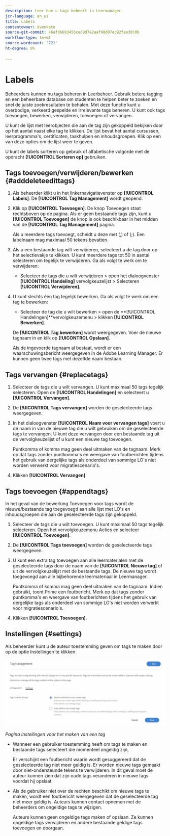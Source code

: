 ```yaml
---
description: Leer hoe u tags beheert in Leermanager.
jcr-language: en_us
title: Labels
contentowner: dvenkate
source-git-commit: 46afb6603456ced9d7e2aaf98d07ec92fee30c0b
workflow-type: tm+mt
source-wordcount: '721'
ht-degree: 0%

---
```




# Labels

Beheerders kunnen nu tags beheren in Leerbeheer. Gebruik betere tagging en een beheerbare database om studenten te helpen beter te zoeken en snel de juiste zoekresultaten te behalen. Met deze functie kunt u overbodige, verkeerd gespelde en irrelevante tags beheren. U kunt ook tags toevoegen, bewerken, verwijderen, toevoegen of vervangen.

U kunt de lijst met leerobjecten die aan de tag zijn gekoppeld bekijken door op het aantal naast elke tag te klikken. De lijst bevat het aantal cursussen, leerprogramma&#39;s, certificaten, taakhulpen en inhoudsgroepen. Klik op een van deze opties om de lijst weer te geven.

U kunt de labels sorteren op gebruik of alfabetische volgorde met de opdracht **[!UICONTROL Sorteren op]** gebruiken.

## Tags toevoegen/verwijderen/bewerken {#adddeleteedittags}

1. Als beheerder klikt u in het linkernavigatievenster op **[!UICONTROL Labels]**. De **[!UICONTROL Tag Management]** wordt geopend.
1. Klik op **[!UICONTROL Toevoegen]**. De knop Toevoegen staat rechtsboven op de pagina. Als er geen bestaande tags zijn, kunt u **[!UICONTROL Toevoegen]** de knop is ook beschikbaar in het midden van de **[!UICONTROL Tag Management]** pagina.

   Als u meerdere tags toevoegt, scheidt u deze met (,) of (;). Een labelnaam mag maximaal 50 tekens bevatten.

1. Als u een bestaande tag wilt verwijderen, selecteert u de tag door op het selectievakje te klikken. U kunt meerdere tags tot 50 in aantal selecteren om tegelijk te verwijderen. Ga als volgt te werk om te verwijderen:

   * Selecteer de tags die u wilt verwijderen > open het dialoogvenster **[!UICONTROL Handeling]** vervolgkeuzelijst > Selecteren **[!UICONTROL Verwijderen]**.

1. U kunt slechts één tag tegelijk bewerken. Ga als volgt te werk om een tag te bewerken:

   * Selecteer de tag die u wilt bewerken > open de **[!UICONTROL Handelingen]**vervolgkeuzemenu > klikken **[!UICONTROL Bewerken]**.

   De **[!UICONTROL Tag bewerken]** wordt weergegeven. Voer de nieuwe tagnaam in en klik op **[!UICONTROL Opslaan]**.

   Als de ingevoerde tagnaam al bestaat, wordt er een waarschuwingsbericht weergegeven in de Adobe Learning Manager. Er kunnen geen twee tags met dezelfde naam bestaan.

## Tags vervangen {#replacetags}

1. Selecteer de tags die u wilt vervangen. U kunt maximaal 50 tags tegelijk selecteren. Open de **[!UICONTROL Handelingen]** en selecteert u **[!UICONTROL Vervangen]**.
1. De **[!UICONTROL Tags vervangen]** worden de geselecteerde tags weergegeven.

1. In het dialoogvenster **[!UICONTROL Naam voor vervangen tags]** voert u de naam in van de nieuwe tag die u wilt gebruiken om de geselecteerde tags te vervangen. U kunt deze vervangen door een bestaande tag uit de vervolgkeuzelijst of u kunt een nieuwe tag toevoegen.

   Puntkomma of komma mag geen deel uitmaken van de tagnaam.  Merk op dat tags zonder puntkomma&#39;s en weergave van foutberichten tijdens het gebruik van dergelijke tags als onderdeel van sommige LO&#39;s niet worden verwerkt voor migratiescenario&#39;s.

1. Klikken **[!UICONTROL Vervangen]**.

## Tags toevoegen {#appendtags}

In het geval van de bewerking Toevoegen voor tags wordt de nieuwe/bestaande tag toegevoegd aan alle lijst met LO&#39;s en inhoudsgroepen die aan de geselecteerde tags zijn gekoppeld.

1. Selecteer de tags die u wilt toevoegen. U kunt maximaal 50 tags tegelijk selecteren. Open het vervolgkeuzemenu Acties en selecteer **[!UICONTROL Toevoegen]**.
1. De  **[!UICONTROL Tags toevoegen]** worden de geselecteerde tags weergegeven.
1. U kunt een extra tag toevoegen aan alle leermaterialen met de geselecteerde tags door de naam van de **[!UICONTROL Nieuwe tag]** of uit de vervolgkeuzelijst met de bestaande tags. De nieuwe tag wordt toegevoegd aan alle bijbehorende leermateriaal in Leermanager.

   Puntkomma of komma mag geen deel uitmaken van de tagnaam. Indien gebruikt, toont Prime een foutbericht. Merk op dat tags zonder puntkomma&#39;s en weergave van foutberichten tijdens het gebruik van dergelijke tags als onderdeel van sommige LO&#39;s niet worden verwerkt voor migratiescenario&#39;s.

1. Klikken **[!UICONTROL Toevoegen]**.

## Instellingen {#settings}

Als beheerder kunt u de auteur toestemming geven om tags te maken door op de optie Instellingen te klikken.

![](assets/unknown-1.jpeg)

*Pagina Instellingen voor het maken van een tag*

* Wanneer een gebruiker toestemming heeft om tags te maken en bestaande tags selecteert die momenteel ongeldig zijn,

  Er verschijnt een foutbericht waarin wordt gesuggereerd dat de geselecteerde tag niet meer geldig is. Er worden nieuwe tags gemaakt door niet-ondersteunde tekens te verwijderen. In dit geval moet de auteur kunnen zien dat zijn oude tags veranderen in nieuwe tags voordat hij opslaat.

* Als de gebruiker niet over de rechten beschikt om nieuwe tags te maken, wordt een foutbericht weergegeven dat de geselecteerde tag niet meer geldig is. Auteurs kunnen contact opnemen met de beheerders om ongeldige tags te wijzigen.

  Auteurs kunnen geen ongeldige tags maken of opslaan. Ze kunnen ongeldige tags verwijderen en andere bestaande geldige tags toevoegen en doorgaan.
